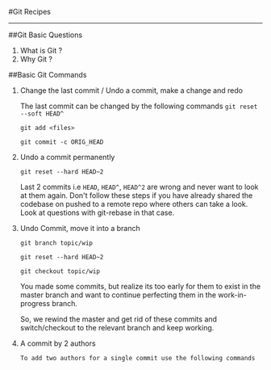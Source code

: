 #Git Recipes

----------


##Git Basic Questions

 1. What is Git ?
 2. Why Git ?


##Basic Git Commands

 1. Change the last commit / Undo a commit, make a change and redo

    The last commit can be changed by the following commands
    ```git reset --soft HEAD^```

    ```git add <files>```

    ```git commit -c ORIG_HEAD```
    
 2. Undo a commit permanently
     
    ```git reset --hard HEAD~2```

    Last 2 commits i.e ```HEAD```, ```HEAD^```, ```HEAD^2``` are wrong and never want to look at them again. 
    Don't follow these steps if you have already shared the codebase on pushed to a remote repo where others can take
    a look. Look at questions with git-rebase in that case.
     
 3. Undo Commit, move it into a branch
    
    ```git branch topic/wip```

    ```git reset --hard HEAD~2```
    
    ```git checkout topic/wip```
    
    You made some commits, but realize its too early for them to exist in the master branch and want to continue perfecting
    them in the work-in-progress branch.
    
    So, we rewind the master and get rid of these commits and switch/checkout to the relevant branch and keep working.
    

 2. A commit by 2 authors

		To add two authors for a single commit use the following commands

